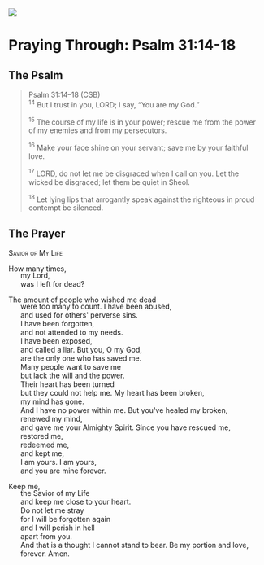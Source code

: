 <img class="intro-right" src="/images/art-paris-psalter.jpg">

<style>
  li {list-style-type: none;}
  p + ul {
    margin-top: -18px;
}
</style>

# Praying Through: Psalm 31:14-18

## The Psalm

>Psalm 31:14–18 (CSB)  
><sup>14</sup> But I trust in you, LORD; I say, “You are my God.” 
>
><sup>15</sup> The course of my life is in your power; rescue me from the power of my enemies and from my persecutors. 
>
><sup>16</sup> Make your face shine on your servant; save me by your faithful love. 
>
><sup>17</sup> LORD, do not let me be disgraced when I call on you. Let the wicked be disgraced; let them be quiet in Sheol. 
>
><sup>18</sup> Let lying lips that arrogantly speak against the righteous in proud contempt be silenced.

## The Prayer

<div style="font-variant: small-caps;">Savior of My Life</div>

How many times,
* my Lord,
* was I left for dead?

The amount of people who wished me dead
* were too many to count.
I have been abused,
* and used for others' perverse sins.
* I have been forgotten,
* and not attended to my needs.
* I have been exposed,
* and called a liar.
But you, O my God,
* are the only one who has saved me.
* Many people want to save me
* but lack the will and the power.
* Their heart has been turned
* but they could not help me.
My heart has been broken,
* my mind has gone.
* And I have no power within me.
But you've healed my broken,
* renewed my mind,
* and gave me your Almighty Spirit.
Since you have rescued me,
* restored me,
* redeemed me,
* and kept me,
* I am yours.
I am yours,
* and you are mine forever.

Keep me,
* the Savior of my Life
* and keep me close to your heart.
* Do not let me stray
* for I will be forgotten again
* and I will perish in hell
* apart from you.
* And that is a thought I cannot stand to bear.
Be my portion and love,
* forever.
Amen.
